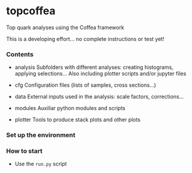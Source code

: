 # topcoffea
Top quark analyses using the Coffea framework

This is a developing effort... no complete instructions or test yet!

### Contents
- analysis
   Subfolders with different analyses: creating histograms, applying selections...
   Also including plotter scripts and/or jupyter files

- cfg
  Configuration files (lists of samples, cross sections...)

- data
  External inputs used in the analysis: scale factors, corrections...

- modules
  Auxiliar python modules and scripts

- plotter
  Tools to produce stack plots and other plots

### Set up the environment 

### How to start
- Use the `run.py` script
